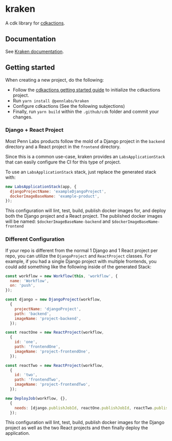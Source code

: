# kraken

A cdk library for [cdkactions](https://github.com/ArmaanT/cdkactions/).

## Documentation

See [Kraken documentation](https://kraken.pennlabs.org/).

## Getting started

When creating a new project, do the following:

* Follow the [cdkactions getting started guide](https://github.com/ArmaanT/cdkactions/blob/master/docs/getting-started/typescript.md) to initialize the cdkactions project.
* Run `yarn install @pennlabs/kraken`
* Configure cdkactions (See the following subjections)
* Finally, run `yarn build` within the `.github/cdk` folder and commit your changes.

### Django + React Project

Most Penn Labs products follow the mold of a Django project in the `backend` directory and a React project in the `frontend` directory.

Since this is a common use-case, kraken provides an `LabsApplicationStack` that can easily configure the CI for this type of project.

To use an `LabsApplicationStack` stack, just replace the generated stack with:

``` javascript
new LabsApplicationStack(app, {
  djangoProjectName: 'exampleDjangoProject',
  dockerImageBaseName: 'example-product',
});
```

This configuration will lint, test, build, publish docker images for, and deploy both the Django project and a React project. The published docker images will be named: `$dockerImageBaseName-backend` and `$dockerImageBaseName-frontend`

### Different Configuration

If your repo is different from the normal 1 Django and 1 React project per repo, you can utilize the `DjangoProject` and `ReactProject` classes. For example, if you had a single Django project with multiple frontends, you could add something like the following inside of the generated Stack:

``` javascript
const workflow = new Workflow(this, 'workflow', {
  name: 'Workflow',
  on: 'push',
});

const django = new DjangoProject(workflow,
  {
    projectName: 'djangoProject',
    path: 'backend',
    imageName: 'project-backend',
  });

const reactOne = new ReactProject(workflow,
  {
    id: 'one',
    path: 'frontendOne',
    imageName: 'project-frontendOne',
  });

const reactTwo = new ReactProject(workflow,
  {
    id: 'two',
    path: 'frontendTwo',
    imageName: 'project-frontendTwo',
  });

new DeployJob(workflow, {},
  {
    needs: [django.publishJobId, reactOne.publishJobId, reactTwo.publishJobId],
  });
```

This configuration will lint, test, build, publish docker images for the Django project as well as the two React projects and then finally deploy the application.
